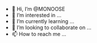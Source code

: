 - 👋 Hi, I’m @MONOOSE
- 👀 I’m interested in ...
- 🌱 I’m currently learning ...
- 💞️ I’m looking to collaborate on ...
- 📫 How to reach me ...

<!---
MONOOSE/MONOOSE is a ✨ special ✨ repository because its `README.md` (this file) appears on your GitHub profile.
You can click the Preview link to take a look at your changes.
--->
